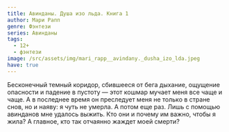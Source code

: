 ```yaml
---
title: Авинданы. Душа изо льда. Книга 1
author: Мари Рапп
genre: Фэнтези
series: Авинданы
tags:
  - 12+
  - фэнтези
image: /src/assets/img/mari_rapp__avindany._dusha_izo_lda.jpeg
have: true
---
```

Бесконечный темный коридор, сбившееся от бега дыхание, ощущение опасности и падение в пустоту — этот кошмар мучает меня все чаще и чаще. А в последнее время он преследует меня не только в стране снов, но и наяву: я чуть не умерла. А потом еще раз. Лишь с помощью авинданов мне удалось выжить. Кто они и почему им важно, чтобы я жила? А главное, кто так отчаянно жаждет моей смерти?
